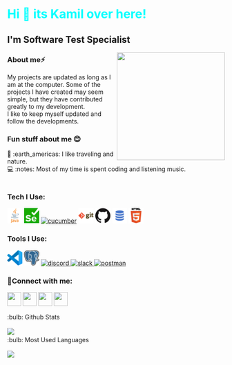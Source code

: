  
<h1 align=left style="color:aqua" >Hi  👋 its Kamil over here!</h1>

<h2>I'm Software Test Specialist</h2>  

<img height= "250" width="250" src=https://media.giphy.com/media/8WZeVq2y8VbiGLDIoa/giphy.gif align=right>

<h3>About me⚡ </h3> 
<p>My projects are updated as long as I am at the computer.
Some of the projects I have created may seem simple,
but they have contributed greatly to my development.
<br>
I like to keep myself updated and follow the developments.</p>


<h3>Fun stuff about me 😊</h3> 
🌱 :earth_americas: I like traveling and nature. 
<br>
💻 :notes: Most of my time is spent coding and listening music. 
<br>


<br>
<h3> Tech I Use:</h3> 

[<img height="35" width="35" src="https://raw.githubusercontent.com/github/explore/5b3600551e122a3277c2c5368af2ad5725ffa9a1/topics/java/java.png">][java]
[<img height="35" width="35" src="https://raw.githubusercontent.com/github/explore/5b3600551e122a3277c2c5368af2ad5725ffa9a1/topics/selenium/selenium.png">][selenium]
[<img src="https://camo.githubusercontent.com/1ddd9fb2dbbafa4b0282cd20342f7bf9c6ce21bef5c3f5e0db7aa59c50f909b0/68747470733a2f2f656e637279707465642d74626e302e677374617469632e636f6d2f696d616765733f713d74626e3a414e643947635345466d6848766e365752626c3658696550595f7551484262565a557a5279744975514126757371703d434155" alt="cucumber" width="40" height="40" data-canonical-src="https://encrypted-tbn0.gstatic.com/images?q=tbn:ANd9GcSEFmhHvn6WRbl6XiePY_uQHBbVZUzRytIuQA&amp;usqp=CAU" style="max-width: 100%;">][cucumber]
<img height="35" width="35" src="https://raw.githubusercontent.com/github/explore/5b3600551e122a3277c2c5368af2ad5725ffa9a1/topics/git/git.png">
[<img height="35" width="35" src="https://raw.githubusercontent.com/github/explore/5b3600551e122a3277c2c5368af2ad5725ffa9a1/topics/github/github.png">][github]
[<img width="35" src="https://raw.githubusercontent.com/github/explore/80688e429a7d4ef2fca1e82350fe8e3517d3494d/topics/sql/sql.png" />][sql]
[<img height="35" width="35" src="https://raw.githubusercontent.com/github/explore/5b3600551e122a3277c2c5368af2ad5725ffa9a1/topics/html/html.png">][html]



[vsCode]: https://code.visualstudio.com/
[java]: https://www.java.com/
[selenium]: https://www.selenium.dev/
[postgresql]: https://www.postgresql.org/
[sql]: https://www.w3schools.com/sql/
[html]: https://www.w3schools.com/html/
[github]: https://github.com/FatihKamilAltun
[cucumber]: https://cucumber.io/


<h3> Tools I Use:</h3> 

[<img width="35" src="https://raw.githubusercontent.com/github/explore/80688e429a7d4ef2fca1e82350fe8e3517d3494d/topics/visual-studio-code/visual-studio-code.png" />][vsCode]
[<img width="35" src="https://raw.githubusercontent.com/github/explore/80688e429a7d4ef2fca1e82350fe8e3517d3494d/topics/postgresql/postgresql.png" />][postgresql]
<a href="https://discord.com/" target="_blank" rel=”noopener”> <img src="https://cdn4.iconfinder.com/data/icons/logos-and-brands/512/91_Discord_logo_logos-512.png" alt="discord" width="30" height="30"/> </a> 
<a href="https://slack.com/intl/en-tr/" target="_blank" rel=”noopener”> <img src="https://cdn.brandfolder.io/5H442O3W/as/pl546j-7le8zk-4nzzs1/Slack_Mark_Web.png" alt="slack" width="37" height="37"/> </a>
<a href="https://postman.com" target="_blank" rel=”noopener”> <img src="https://www.vectorlogo.zone/logos/getpostman/getpostman-icon.svg" alt="postman" width="30" height="30"/> </a> 


<h3> 💬Connect with me:</h3> 

[<img height="32" width="32" src="https://unpkg.com/simple-icons@v7/icons/linkedin.svg"    />][linkedin]
[<img height="32" width="32" src="https://unpkg.com/simple-icons@v7/icons/github.svg" />][github]
[<img height="32" width="32" src="https://unpkg.com/simple-icons@v7/icons/twitter.svg" />][twitter]
[<img height="32" width="32" src="https://cdn.jsdelivr.net/npm/simple-icons@v4/icons/gmail.svg" />][gmail]

[linkedin]:https://www.linkedin.com/in/fatih-kamil-altun/
[twitter]:https://twitter.com/fkaltunn
[github]:https://github.com/FatihKamilAltun
[gmail]: mailto:fkaltun70@gmail.com




<summary>:bulb: Github Stats</summary>
<br>
<img src="https://github-readme-stats.vercel.app/api?username=FatihKamilAltun&theme=merko">
<br>
<summary>:bulb: Most Used Languages</summary>
<br>
<img src="https://github-readme-stats.vercel.app/api/top-langs/?username=FatihKamilAltun&layout=compact">
<br> 
<br>

<br>
<br>



